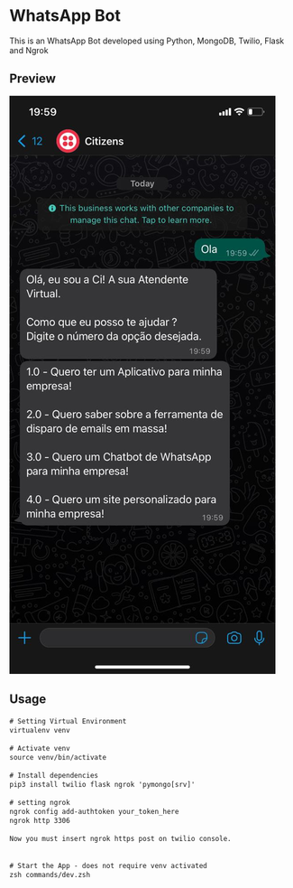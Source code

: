 # WhatsApp Bot
This is an WhatsApp Bot developed using Python, MongoDB, Twilio, Flask and Ngrok

## Preview

![alt text](preview-bot.jpeg)

## Usage

```
# Setting Virtual Environment
virtualenv venv

# Activate venv
source venv/bin/activate

# Install dependencies
pip3 install twilio flask ngrok 'pymongo[srv]'

# setting ngrok
ngrok config add-authtoken your_token_here
ngrok http 3306

Now you must insert ngrok https post on twilio console.


# Start the App - does not require venv activated
zsh commands/dev.zsh
```

